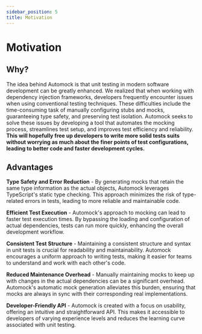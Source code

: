 ```yaml
---
sidebar_position: 5
title: Motivation
---
```


# Motivation

## Why?

The idea behind Automock is that unit testing in modern software development can be greatly enhanced. We realized that
when working with dependency injection frameworks, developers frequently encounter issues when using conventional
testing techniques. These difficulties include the time-consuming task of manually configuring stubs and mocks,
guaranteeing type safety, and preserving test isolation. Automock seeks to solve these issues by developing a tool that
automates the mocking process, streamlines test setup, and improves test efficiency and reliability. **This will
hopefully free up developers to write more solid tests suits without worrying as much about the finer points of test
configurations, leading to better code and faster development cycles.**

## Advantages

**Type Safety and Error Reduction** - By generating mocks that retain the same type information as the actual objects,
Automock leverages TypeScript's static type checking. This approach minimizes the risk of type-related errors in tests,
leading to more reliable and maintainable code.

**Efficient Test Execution** - Automock's approach to mocking can lead to faster test execution times. By bypassing the
loading and configuration of actual dependencies, tests can run more quickly, enhancing the overall development
workflow.

**Consistent Test Structure** - Maintaining a consistent structure and syntax in unit tests is crucial for readability
and maintainability. Automock encourages a uniform approach to writing tests, making it easier for teams to understand
and work with each other's code.

**Reduced Maintenance Overhead** - Manually maintaining mocks to keep up with changes in the actual dependencies can be
a significant overhead. Automock's automatic mock generation alleviates this burden, ensuring that mocks are always in
sync with their corresponding real implementations.

**Developer-Friendly API** - Automock is created with a focus on usability, offering an intuitive and straightforward
API. This makes it accessible to developers of varying experience levels and reduces the learning curve associated with
unit testing.

